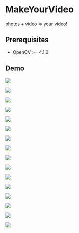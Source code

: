 # MakeYourVideo
photos + video => your video!

## Prerequisites

- OpenCV >= 4.1.0


## Demo

![](./images/fig1.png)

![](./images/fig2.png)

![](./images/fig3.png)

![](./images/fig4.png)

![](./images/fig5.png)

![](./images/fig6.png)

![](./images/fig7.png)

![](./images/fig8.png)

![](./images/fig9.png)

![](./images/fig10.png)

![](./images/fig11.png)

![](./images/fig12.png)

![](./images/fig13.png)

![](./images/fig14.png)

![](./images/fig15.png)

![](./images/fig16.png)